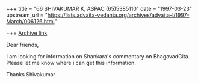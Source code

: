 +++
title = "66 SHIVAKUMAR K, ASPAC (65)5385110"
date = "1997-03-23"
upstream_url = "https://lists.advaita-vedanta.org/archives/advaita-l/1997-March/006126.html"

+++
[Archive link](https://lists.advaita-vedanta.org/archives/advaita-l/1997-March/006126.html)

Dear friends,

I am looking for information on Shankara's commentary on BhagavadGita.
Please let me know where i can get this information.

Thanks
Shivakumar

